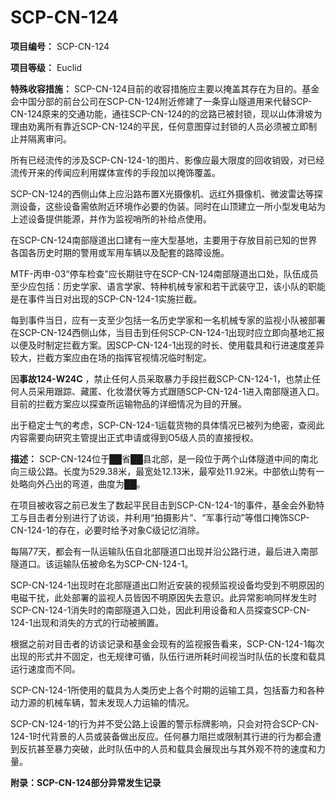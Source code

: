 # SCP-CN-124

**项目编号：**  SCP-CN-124

**项目等级：**  Euclid

**特殊收容措施：**  SCP-CN-124目前的收容措施应主要以掩盖其存在为目的。基金会中国分部的前台公司在SCP-CN-124附近修建了一条穿山隧道用来代替SCP-CN-124原来的交通功能，通往SCP-CN-124的的岔路已被封锁，现以山体滑坡为理由劝离所有靠近SCP-CN-124的平民，任何意图穿过封锁的人员必须被立即制止并隔离审问。

所有已经流传的涉及SCP-CN-124-1的图片、影像应最大限度的回收销毁，对已经流传开来的传闻应利用媒体宣传的手段加以掩饰覆盖。

SCP-CN-124的西侧山体上应沿路布置X光摄像机、远红外摄像机、微波雷达等探测设备，这些设备需依附近环境作必要的伪装。同时在山顶建立一所小型发电站为上述设备提供能源，并作为监视哨所的补给点使用。

在SCP-CN-124南部隧道出口建有一座大型基地，主要用于存放目前已知的世界各国各历史时期的警用或军用车辆以及配套的路障设施。

MTF-丙申-03“停车检查”应长期驻守在SCP-CN-124南部隧道出口处，队伍成员至少应包括：历史学家、语言学家、特种机械专家和若干武装守卫，该小队的职能是在事件当日对出现的SCP-CN-124-1实施拦截。

每到事件当日，应有一支至少包括一名历史学家和一名机械专家的监视小队被部署在SCP-CN-124西侧山体，当目击到任何SCP-CN-124-1出现时应立即向基地汇报以便及时制定拦截方案。因SCP-CN-124-1出现的时长、使用载具和行进速度差异较大，拦截方案应由在场的指挥官视情况临时制定。

因**事故124-W24C** ，禁止任何人员采取暴力手段拦截SCP-CN-124-1，也禁止任何人员采用跟踪、藏匿、化妆潜伏等方式跟随SCP-CN-124-1进入南部隧道入口。目前的拦截方案应以探查所运输物品的详细情况为目的开展。

出于稳定士气的考虑，SCP-CN-124-1运载货物的具体情况已被列为绝密，查阅此内容需要向研究主管提出正式申请或得到O5级人员的直接授权。

**描述：**  SCP-CN-124位于██省██县北部，是一段位于两个山体隧道中间的南北向三级公路。长度为529.38米，最宽处12.13米，最窄处11.92米。中部依山势有一处略向外凸出的弯道，曲度为██。

在项目被收容之前已发生了数起平民目击到SCP-CN-124-1的事件，基金会外勤特工与目击者分别进行了访谈，并利用“拍摄影片”、“军事行动”等借口掩饰SCP-CN-124-1的存在，必要时给予对象C级记忆消除。

每隔77天，都会有一队运输队伍自北部隧道口出现并沿公路行进，最后进入南部隧道口。该运输队伍被命名为SCP-CN-124-1。

SCP-CN-124-1出现时在北部隧道出口附近安装的视频监视设备均受到不明原因的电磁干扰，此处部署的监视人员皆因不明原因失去意识。此异常影响同样发生时SCP-CN-124-1消失时的南部隧道入口处，因此利用设备和人员探查SCP-CN-124-1出现和消失的方式的行动被搁置。

根据之前对目击者的访谈记录和基金会现有的监视报告看来，SCP-CN-124-1每次出现的形式并不固定，也无规律可循，队伍行进所耗时间视当时队伍的长度和载具运行速度而不同。

SCP-CN-124-1所使用的载具为人类历史上各个时期的运输工具，包括畜力和各种动力源的机械车辆，暂未发现人力运输的情况。

SCP-CN-124-1的行为并不受公路上设置的警示标牌影响，只会对符合SCP-CN-124-1时代背景的人员或装备做出反应。任何暴力阻拦或限制其行进的行为都会遭到反抗甚至暴力突破，此时队伍中的人员和载具会展现出与其外观不符的速度和力量。


**附录：SCP-CN-124部分异常发生记录** 










